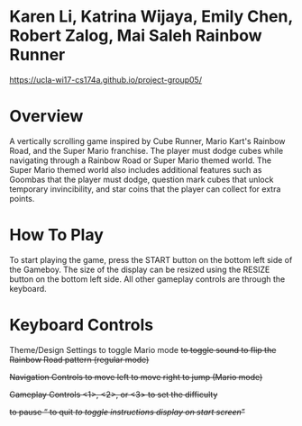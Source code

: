 Karen Li, Katrina Wijaya, Emily Chen, Robert Zalog, Mai Saleh
Rainbow Runner
=============================================================
https://ucla-wi17-cs174a.github.io/project-group05/

Overview
=========
A vertically scrolling game inspired by Cube Runner, Mario Kart's Rainbow Road, and the Super Mario franchise. 
The player must dodge cubes while navigating through a Rainbow Road or Super Mario themed world. The Super Mario themed world also includes additional features such as Goombas that the player must dodge, question mark cubes that unlock temporary invincibility, and star coins that the player can collect for extra points.

How To Play
===========
To start playing the game, press the START button on the bottom left side of the Gameboy. The size of the display can be resized using the RESIZE button on the bottom left side. All other gameplay controls are through the keyboard.

Keyboard Controls
=================
Theme/Design Settings
	<m> to toggle Mario mode
	<s> to toggle sound
	<f> to flip the Rainbow Road pattern (regular mode)

Navigation Controls
	<LEFT> to move left
	<RIGHT> to move right
	<UP> to jump (Mario mode) 

Gameplay Controls
	<1>, <2>, or <3> to set the difficulty 
	<p> to pause
	<q> to quit
	<i> to toggle instructions display on start screen
